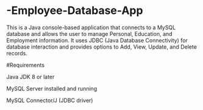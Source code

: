 # -Employee-Database-App

This is a Java console-based application that connects to a MySQL database and allows the user to manage Personal, Education, and Employment information.
It uses JDBC (Java Database Connectivity) for database interaction and provides options to Add, View, Update, and Delete records.

#Requirements

Java JDK 8 or later

MySQL Server installed and running

MySQL Connector/J (JDBC driver)
